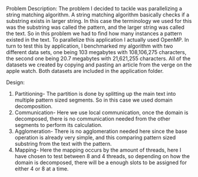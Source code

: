 Problem Description: The problem I decided to tackle was parallelizing a string matching algorithm. A string matching algorithm basically checks if a substring exists in larger string. In this case the terminology we used for this was the substring was called the pattern, and the larger string was called the text. So in this problem we had to find how many instances a pattern existed in the text. To parallelize this application I actually used OpenMP. In turn to test this by application, I benchmarked my algorithm with two different data sets, one being 103 megabytes with 108,106,275 characters, the second one being 20.7 megabytes with 21,621,255 characters. All of the datasets we created by copying and pasting an article from the verge on the apple watch. Both datasets are included in the application folder. 



Design: 
1.	Partitioning- The partition is done by splitting up the main text into multiple pattern sized segments. So in this case we used domain decomposition. 
2.	Communication- Here we use local communication, once the domain is decomposed, there is no communication needed from the other segments to perform its calculation.
3.	Agglomeration- There is no agglomeration needed here since the base operation is already very simple, and this comparing pattern sized substring from the text with the pattern. 
4.	Mapping- Here the mapping occurs by the amount of threads, here I have chosen to test between 8 and 4 threads, so depending on how the domain is decomposed, there will be a enough slots to be assigned for either 4 or 8 at a time. 

